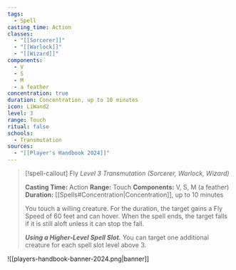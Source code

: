 ```yaml
---
tags:
  - Spell
casting_time: Action
classes:
  - "[[Sorcerer]]"
  - "[[Warlock]]"
  - "[[Wizard]]"
components:
  - V
  - S
  - M
  - a feather
concentration: true
duration: Concentration, up to 10 minutes
icon: LiWand2
level: 3
range: Touch
ritual: false
schools:
  - Transmutation
sources: 
  - "[[Player's Handbook 2024]]"
---
```

>[!spell-callout] Fly
>_Level 3 Transmutation (Sorcerer, Warlock, Wizard)_
>
>**Casting Time:** Action
>**Range:** Touch
>**Components:** V, S, M (a feather)
>**Duration:** [[Spells#Concentration\|Concentration]], up to 10 minutes
>
>You touch a willing creature. For the duration, the target gains a Fly Speed of 60 feet and can hover. When the spell ends, the target falls if it is still aloft unless it can stop the fall.
>
>**_Using a Higher-Level Spell Slot._** You can target one additional creature for each spell slot level above 3.


![[players-handbook-banner-2024.png|banner]]